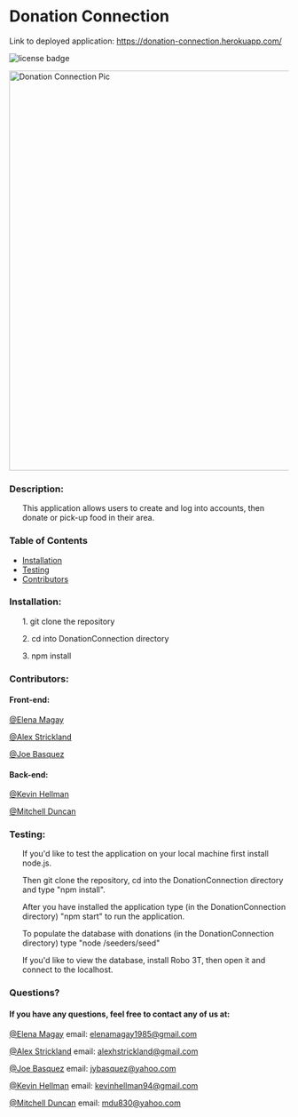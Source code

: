 # Donation Connection

Link to deployed application: https://donation-connection.herokuapp.com/

![license badge](https://img.shields.io/github/license/kmh8827/DonationConnection?color=green)

<img width="720" alt="Donation Connection Pic" src="https://user-images.githubusercontent.com/71075507/118566475-f2407580-b741-11eb-8a6d-9b3db6c24fdf.png">

### Description: 

<ul>
    This application allows users to create and log into accounts, then donate or pick-up food in their area.
</ul>

### Table of Contents
* [Installation](#installation)
* [Testing](#testing)
* [Contributors](#contributors)
    
### Installation:
<ul>
    1. git clone the repository  
</ul>
<ul>
    2. cd into DonationConnection directory
</ul>
<ul>
    3. npm install
</ul>

### Contributors:

#### Front-end:

[@Elena Magay](https://github.com/elenamagay)

[@Alex Strickland](https://github.com/alexhstrickland)

[@Joe Basquez](https://github.com/jbasquez)

#### Back-end:

[@Kevin Hellman](https://github.com/kmh8827)

[@Mitchell Duncan](https://github.com/mdu830)

### Testing:
<ul>
    If you'd like to test the application on your local machine first install node.js.
</ul>
<ul>
    Then git clone the repository, cd into the DonationConnection directory and type "npm install".
</ul>
<ul>
    After you have installed the application type (in the DonationConnection directory) "npm start" to run the application. 
</ul>
<ul>
    To populate the database with donations (in the DonationConnection directory) type "node /seeders/seed"
</ul>
<ul>
    If you'd like to view the database, install <a src="https://robomongo.org/download">Robo 3T</a>, then open it and connect to the localhost.
</ul>

### Questions?

#### If you have any questions, feel free to contact any of us at:

[@Elena Magay](https://github.com/elenamagay) email: elenamagay1985@gmail.com

[@Alex Strickland](https://github.com/alexhstrickland) email: alexhstrickland@gmail.com

[@Joe Basquez](https://github.com/jbasquez) email: jybasquez@yahoo.com

[@Kevin Hellman](https://github.com/kmh8827) email: kevinhellman94@gmail.com

[@Mitchell Duncan](https://github.com/mdu830) email: mdu830@yahoo.com

